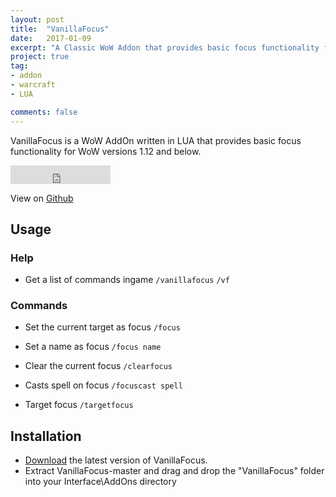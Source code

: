 ```yaml
---
layout: post
title:  "VanillaFocus"
date:   2017-01-09
excerpt: "A Classic WoW Addon that provides basic focus functionality for Vanilla."
project: true
tag:
- addon 
- warcraft
- LUA

comments: false
---
```





      

VanillaFocus is a WoW AddOn written in LUA that provides basic focus functionality for WoW versions 1.12 and below.
<iframe src="https://ghbtns.com/github-btn.html?user=rowin1&repo=VanillaFocus&type=star&count=true&size=large" frameborder="0" scrolling="0" width="160px" height="30px"></iframe>

View on [Github](https://github.com/rowin1/VanillaFocus)

## Usage
### Help
- Get a list of commands ingame
 `/vanillafocus`
 `/vf`

### Commands

- Set the current target as focus
 `/focus`

- Set a name as focus
 `/focus name`

- Clear the current focus
 `/clearfocus`

- Casts spell on focus
 `/focuscast spell` 

- Target focus
 `/targetfocus`

## Installation
- [Download](https://github.com/rowin1/VanillaFocus/archive/master.zip) the latest version of VanillaFocus.
- Extract VanillaFocus-master and drag and drop the "VanillaFocus" folder into your Interface\AddOns directory
